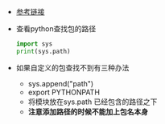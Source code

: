 - [参考链接](https://blog.csdn.net/wan212000/article/details/121534699?ops_request_misc=%257B%2522request%255Fid%2522%253A%2522165885101916780366523374%2522%252C%2522scm%2522%253A%252220140713.130102334..%2522%257D&request_id=165885101916780366523374&biz_id=0&utm_medium=distribute.pc_search_result.none-task-blog-2~all~baidu_landing_v2~default-1-121534699-null-null.142^v35^experiment_2_v1,185^v2^control&utm_term=python%20%E6%80%8E%E4%B9%88%E5%AF%BC%E5%85%A5%E8%87%AA%E5%AE%9A%E4%B9%89%E6%A8%A1%E5%9D%97&spm=1018.2226.3001.4187)

- 查看python查找包的路径

  ```python
  import sys
  print(sys.path)
  ```

- 如果自定义的包查找不到有三种办法

  - sys.append("path")
  - export PYTHONPATH
  - 将模块放在sys.path 已经包含的路径之下
  - **注意添加路径的时候不能加上包名本身**

  